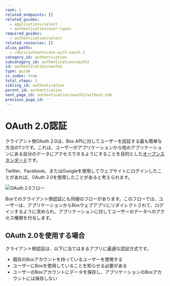 ```yaml
---
rank: 1
related_endpoints: []
related_guides:
  - applications/select
  - authentication/user-types
required_guides:
  - authentication/select
related_resources: []
alias_paths:
  - /docs/authenticate-with-oauth-2
category_id: authentication
subcategory_id: authentication/oauth2
id: authentication/oauth2
type: guide
is_index: true
total_steps: 3
sibling_id: authentication
parent_id: authentication
next_page_id: authentication/oauth2/without-sdk
previous_page_id: ''
---
```

# OAuth 2.0認証

クライアント側OAuth 2.0は、Box APIに対してユーザーを認証する最も簡単な方法の1つです。これは、ユーザーがアプリケーションから他のアプリケーションにある自分のデータにアクセスできるようにすることを目的とした[オープンスタンダード](https://oauth.net/2/)です。

Twitter、Facebook、またはGoogleを使用してウェブサイトにログインしたことがあれば、OAuth 2.0を使用したことがあると考えられます。

<ImageFrame border>

![OAuth 2.0フロー](./oauth2-flow.png)

</ImageFrame>

Boxでのクライアント側認証にも同様のフローがあります。このフローでは、ユーザーは、アプリケーションからBoxウェブアプリにリダイレクトされて、ログインするように求められ、アプリケーションに対してユーザーのデータへのアクセス権限を付与します。

## OAuth 2.0を使用する場合

クライアント側認証は、以下に当てはまるアプリに最適な認証方式です。

* 既存のBoxアカウントを持っているユーザーを使用する
* ユーザーにBoxを使用していることを知らせる必要がある
* ユーザーのBoxアカウントにデータを保存し、アプリケーションのBoxアカウントには保存しない

